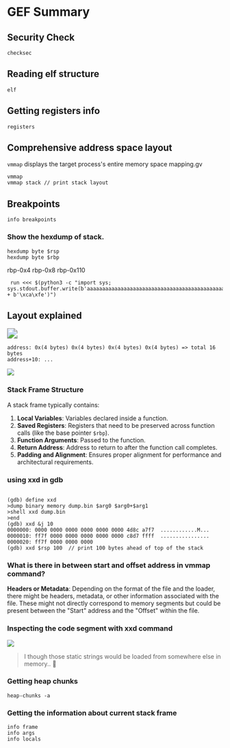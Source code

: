 # GEF Summary

## Security Check
```
checksec
```

## Reading elf structure
```
elf
```

## Getting registers info

```
registers
```

## Comprehensive address space layout

`vmmap` displays the target process's entire memory space mapping.gv

```
vmmap
vmmap stack // print stack layout
```

## Breakpoints
```
info breakpoints

```

### Show the hexdump of stack. 

```
hexdump byte $rsp
hexdump byte $rbp
```

rbp-0x4
rbp-0x8
rbp-0x110


```
 run <<< $(python3 -c "import sys; sys.stdout.buffer.write(b'aaaaaaaaaaaaaaaaaaaaaaaaaaaaaaaaaaaaaaaaaaaaaaaaaaaaaaaaaaaaaaaaaaaaaaaaaaaaaaaaaaaaaaaaaaaaaaaaaaaaaaaaaaaaaaaaaaaaaaaaaaaaaaaaaaaaaaaaaaaaaaaaaaaaaaaaaaaaaaaaaaaaaaaaaaaaaaaaaaaaaaaaaaaaaaaaaaaaaaaaaaaaaaaaaaaaaaaaaaaaaaaaaaaaaaaaaaaaaaaaaaaaaaaaaaaaaaaaaaaaaaaaaaaA' + b'\xca\xfe')")
```



## Layout explained

<img src="/home/sudoerson/myDigiNotes/cybosec/tools/gdb/images/1.png" style="zoom:150%;" />

```
address: 0x(4 bytes) 0x(4 bytes) 0x(4 bytes) 0x(4 bytes) => total 16 bytes
address+10: ...
```

![](/home/sudoerson/myDigiNotes/cybosec/tools/gdb/images/2.png)

### Stack Frame Structure

A stack frame typically contains:

1. **Local Variables**: Variables declared inside a function.
2. **Saved Registers**: Registers that need to be preserved across function calls (like the base pointer `$rbp`).
3. **Function Arguments**: Passed to the function.
4. **Return Address**: Address to return to after the function call completes.
5. **Padding and Alignment**: Ensures proper alignment for performance and architectural requirements.

### using xxd in gdb

```

(gdb) define xxd
>dump binary memory dump.bin $arg0 $arg0+$arg1
>shell xxd dump.bin
>end
(gdb) xxd &j 10 
0000000: 0000 0000 0000 0000 0000 0000 4d8c a7f7  ............M...
0000010: ff7f 0000 0000 0000 0000 0000 c8d7 ffff  ................
0000020: ff7f 0000 0000 0000
(gdb) xxd $rsp 100  // print 100 bytes ahead of top of the stack
```



### What is there in between start and offset address in vmmap command?

**Headers or Metadata**: Depending on the format of the file and the loader, there might be headers, metadata, or other information associated with the file. These might not directly correspond to memory segments but could be present between the "Start" address and the "Offset" within the file.

### Inspecting the code segment with xxd command

![](/home/sudoerson/myDigiNotes/cybosec/tools/gdb/images/3.png)

> I though those static strings would be loaded from somewhere else in memory.. 🤔 

### Getting heap chunks

```
heap-chunks -a
```

### Getting the information about current stack frame

```
info frame
info args
info locals
```


